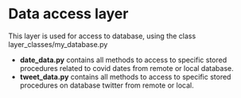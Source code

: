 # Data access layer

This layer is used for access to database, using the class layer_classes/my_database.py 

- **date_data.py** contains all methods to access to specific stored procedures related to covid dates from remote or local database.
- **tweet_data.py** contains all methods to access to specific stored procedures on database twitter from remote or local.
